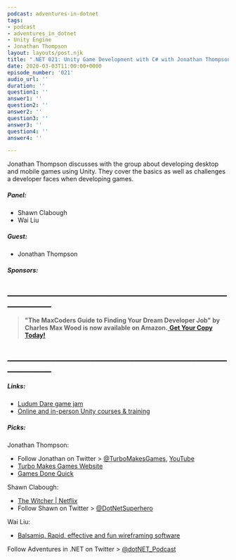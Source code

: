 ```yaml
---
podcast: adventures-in-dotnet
tags:
- podcast
- adventures_in_dotnet
- Unity Engine
- Jonathan Thompson
layout: layouts/post.njk
title: ".NET 021: Unity Game Development with C# with Jonathan Thompson"
date: 2020-03-03T11:00:00+0000
episode_number: '021'
audio_url: ''
duration: ''
question1: ''
answer1: ''
question2: ''
answer2: ''
question3: ''
answer3: ''
question4: ''
answer4: ''

---
```

Jonathan Thompson discusses with the group about developing desktop and mobile games using Unity. They cover the basics as well as challenges a developer faces when developing games.

##### **Panel:**

* Shawn Clabough
* Wai Liu

##### **Guest:**

* Jonathan Thompson

##### **Sponsors:**

## **____________________________________________________________**

> **"The MaxCoders Guide to Finding Your Dream Developer Job" by Charles Max Wood is now available on Amazon.**[ **Get Your Copy Today!**](https://www.amazon.com/gp/product/B081MBL5C9/ref=as_li_ss_tl?ie=UTF8&linkCode=sl1&tag=devchattv-20&linkId=9d61363241636e2546ef46abba198746&language=en_US)

## **____________________________________________________________**

##### **Links:**

* [Ludum Dare game jam](http://ldjam.com/)
* [Online and in-person Unity courses & training](https://unity.com/learn)

##### **Picks:**

Jonathan Thompson:

* Follow Jonathan on Twitter > [@TurboMakesGames](https://twitter.com/TurboMakesGames), [YouTube](https://www.youtube.com/TurboMakesGames)
* [Turbo Makes Games Website](https://tmg.dev/)
* [Games Done Quick](https://gamesdonequick.com/)

Shawn Clabough:

* [The Witcher | Netflix](https://www.netflix.com/tr-en/title/80189685)
* Follow Shawn on Twitter > [@DotNetSuperhero](https://twitter.com/DotNetSuperhero)

Wai Liu:

* [Balsamiq. Rapid, effective and fun wireframing software](https://balsamiq.com/)

Follow Adventures in .NET on Twitter > [@dotNET_Podcast](https://twitter.com/dotNET_Podcast)